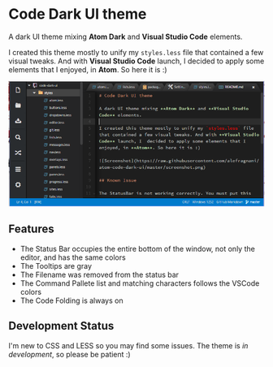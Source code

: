 # Code Dark UI theme

A dark UI theme mixing **Atom Dark** and **Visual Studio Code** elements.

I created this theme mostly to unify my `styles.less` file that contained a few visual tweaks. And with **Visual Studio Code** launch, I  decided to apply some elements that I enjoyed, in **Atom**. So here it is :)

![Screenshot](https://raw.githubusercontent.com/alefragnani/atom-code-dark-ui/master/screenshot.png)

## Features

* The Status Bar occupies the entire bottom of the window, not only the editor, and has the same colors
* The Tooltips are gray
* The Filename was removed from the status bar
* The Command Pallete list and matching characters follows the VSCode colors
* The Code Folding is always on

## Development Status

I'm new to CSS and LESS so you may find some issues. The theme is _in development_, so please be patient :)
